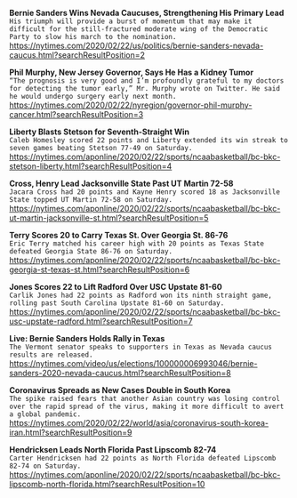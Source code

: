 **Bernie Sanders Wins Nevada Caucuses, Strengthening His Primary Lead**\
`His triumph will provide a burst of momentum that may make it difficult for the still-fractured moderate wing of the Democratic Party to slow his march to the nomination.`\
https://nytimes.com/2020/02/22/us/politics/bernie-sanders-nevada-caucus.html?searchResultPosition=2

**Phil Murphy, New Jersey Governor, Says He Has a Kidney Tumor**\
`“The prognosis is very good and I’m profoundly grateful to my doctors for detecting the tumor early,” Mr. Murphy wrote on Twitter. He said he would undergo surgery early next month.`\
https://nytimes.com/2020/02/22/nyregion/governor-phil-murphy-cancer.html?searchResultPosition=3

**Liberty Blasts Stetson for Seventh-Straight Win**\
`Caleb Homesley scored 22 points and Liberty extended its win streak to seven games beating Stetson 77-49 on Saturday.`\
https://nytimes.com/aponline/2020/02/22/sports/ncaabasketball/bc-bkc-stetson-liberty.html?searchResultPosition=4

**Cross, Henry Lead Jacksonville State Past UT Martin 72-58**\
`Jacara Cross had 20 points and Kayne Henry scored 18 as Jacksonville State topped UT Martin 72-58 on Saturday.`\
https://nytimes.com/aponline/2020/02/22/sports/ncaabasketball/bc-bkc-ut-martin-jacksonville-st.html?searchResultPosition=5

**Terry Scores 20 to Carry Texas St. Over Georgia St. 86-76**\
`Eric Terry matched his career high with 20 points as Texas State defeated Georgia State 86-76 on Saturday.`\
https://nytimes.com/aponline/2020/02/22/sports/ncaabasketball/bc-bkc-georgia-st-texas-st.html?searchResultPosition=6

**Jones Scores 22 to Lift Radford Over USC Upstate 81-60**\
`Carlik Jones had 22 points as Radford won its ninth straight game, rolling past South Carolina Upstate 81-60 on Saturday.`\
https://nytimes.com/aponline/2020/02/22/sports/ncaabasketball/bc-bkc-usc-upstate-radford.html?searchResultPosition=7

**Live: Bernie Sanders Holds Rally in Texas**\
`The Vermont senator speaks to supporters in Texas as Nevada caucus results are released.`\
https://nytimes.com/video/us/elections/100000006993046/bernie-sanders-2020-nevada-caucus.html?searchResultPosition=8

**Coronavirus Spreads as New Cases Double in South Korea**\
`The spike raised fears that another Asian country was losing control over the rapid spread of the virus, making it more difficult to avert a global pandemic.`\
https://nytimes.com/2020/02/22/world/asia/coronavirus-south-korea-iran.html?searchResultPosition=9

**Hendricksen Leads North Florida Past Lipscomb 82-74**\
`Carter Hendricksen had 22 points as North Florida defeated Lipscomb 82-74 on Saturday.`\
https://nytimes.com/aponline/2020/02/22/sports/ncaabasketball/bc-bkc-lipscomb-north-florida.html?searchResultPosition=10

